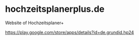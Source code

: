hochzeitsplanerplus.de
======================

Website of Hochzeitsplaner+

https://play.google.com/store/apps/details?id=de.grundid.hp24
